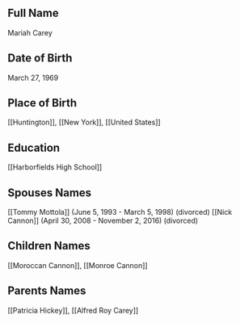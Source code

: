 ## Full Name
Mariah Carey

## Date of Birth
March 27, 1969

## Place of Birth
[[Huntington]], [[New York]], [[United States]]

## Education
[[Harborfields High School]]

## Spouses Names
[[Tommy Mottola]] (June 5, 1993 - March 5, 1998) (divorced)
[[Nick Cannon]] (April 30, 2008 - November 2, 2016) (divorced)

## Children Names
[[Moroccan Cannon]], [[Monroe Cannon]]

## Parents Names
[[Patricia Hickey]], [[Alfred Roy Carey]]

